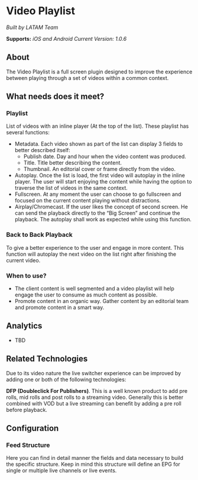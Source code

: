 # Video Playlist

*Built by LATAM Team*

**Supports:** *iOS and Android*
*Current Version: 1.0.6*

 
## About

The Video Playlist is a full screen plugin designed to improve the experience between playing through a set of videos within a common context. 

## What needs does it meet?
### Playlist

List of videos with an inline player (At the top of the list). These playlist has several functions:

- Metadata. Each video shown as part of the list can display 3 fields to better described itself:
  - Publish date. Day and hour when the video content was produced.
  - Title. Title better describing the content.
  - Thumbnail. An editorial cover or frame directly from the video.
- Autoplay. Once the list is load, the first video will autoplay in the inline player. The user will start enjoying the content while having the option to traverse the list of videos in the same context.
- Fullscreen. At any moment the user can choose to go fullscreen and focused on the current content playing without distractions.
- Airplay/Chromecast. If the user likes the concept of second screen. He can send the playback directly to the “Big Screen” and continue the playback. The autoplay shall work as expected while using this function. 

### Back to Back Playback

To give a better experience to the user and engage in more content. This function will autoplay the next video on the list right after finishing the current video.


### When to use?

- The client content is well segmented and a video playlist will help engage the user to consume as much content as possible. 
- Promote content in an organic way. Gather content by an editorial team and promote content in a smart way.

## Analytics

- TBD

## Related Technologies

Due to its video nature the live switcher experience can be improved by adding one or both of the following technologies:

**DFP (Doubleclick For Publishers)**. This is a well known product to add pre rolls, mid rolls and post rolls to a streaming video. Generally this is better combined with VOD but a live streaming can benefit by adding a pre roll before playback.

## Configuration

### Feed Structure

Here you can find in detail manner the fields and data necessary to build the specific structure. Keep in mind this structure will define an EPG for single or multiple live channels or live events.
